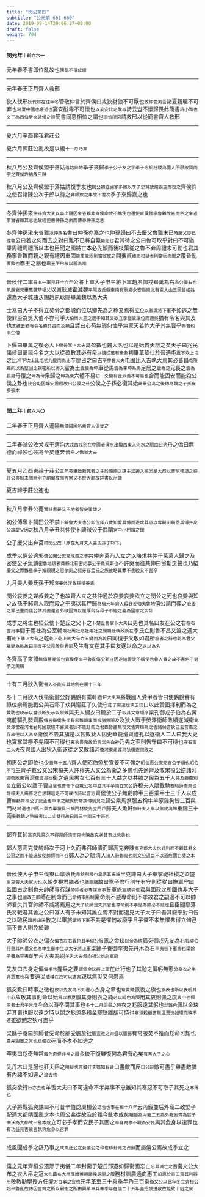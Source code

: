 ```yaml
---
title: "閔公第四"
subtitle: "公元前 661-660"
date: 2019-09-14T20:06:27+08:00
draft: false
weight: 704
---
```



#### 閔元年<small>｜前六六一</small>

元年春不書即位亂故也<small>國亂不得成禮</small>

<hr/>

<p class="text-primary">元年春王正月齊人救邢</p>

狄人伐邢<small>狄伐邢在往年冬</small>管敬仲言於齊侯曰戎狄豺狼不可厭也<small>敬仲管夷吾</small>諸夏親暱不可弃也<small>諸夏中國也暱近也</small>宴安酖毒不可懷也<small>以宴安比之酖毒</small>詩云豈不懷歸畏此簡書<small>詩小雅也文王為西伯勞來諸侯之詩</small>簡書同惡相恤之謂也<small>同恤所惡</small>請救邢以從簡書齊人救邢

<hr/>

<p class="text-primary">夏六月辛酉葬我君莊公</p>

夏六月葬莊公亂故是以緩<small>十一月乃葬</small>

<hr/>

<p class="text-primary">秋八月公及齊侯盟于落姑<small>落姑齊地</small>季子來歸<small>季子公子友之字季子忠於社稷為國人所思故賢而字之齊侯許納故曰歸</small></p>

秋八月公及齊侯盟于落姑請復季友也<small>閔公初立國家多難以季子忠賢故請霸主而復之</small>齊侯許之使召諸陳公次于郎以待之<small>非師旅之事故不書次</small>季子來歸嘉之也

<hr/>

<p class="text-primary">冬齊仲孫來<small>仲孫齊大夫以事出疆因來省難非齊侯命故不稱使也還使齊侯務寧魯難故嘉而字之來者事實省難其志也故經但書仲孫之來而傳尋仲孫之志</small></p>

冬齊仲孫湫來省難<small>湫仲孫名</small>書曰仲孫亦嘉之也仲孫歸曰不去慶父魯難未已<small>時慶父亦已還魯</small>公曰若之何而去之對曰難不已將自斃<small>斃踣也</small>君其待之公曰魯可取乎對曰不可猶秉周禮周禮所以本也臣聞之國將亡本必先顛而後枝葉從之魯不弃周禮未可動也君其務寧魯難而親之親有禮因重固<small>能重能固則當就成之</small>間攜貳<small>離而相疑者則當因而間之</small>覆昏亂<small>覆敗也</small>霸王之器也<small>霸王所用故以器為喻</small>

<hr/>

晉侯作二軍<small>晉本一軍見莊十六年</small>公將上軍大子申生將下軍趙夙御戎畢萬為右<small>為公御右也夙趙衰兄畢萬魏犫祖父</small>以滅耿滅霍滅魏<small>平陽皮氏縣東南有耿鄉永安縣東北有霍大山三國皆姬姓</small>還為大子城曲沃賜趙夙耿賜畢萬魏以為大夫

士蒍曰大子不得立矣分之都城而位以卿先為之極又焉得立<small>位以卿謂將下軍</small>不如逃之無使罪至為吳大伯不亦可乎<small>大伯周大王之適子知其父欲立季歷故讓位而適吳</small>猶有令名與其及也<small>言雖去猶有令名勝於留而及禍</small>且諺曰心苟無瑕何恤乎無家天若祚大子其無晉乎<small>為晉殺申生傳</small>

卜偃曰畢萬之後必大<small>卜偃晉掌卜大夫</small>萬盈數也魏大名也以是始賞天啟之矣天子曰兆民諸侯曰萬民今名之大以從盈數其必有衆<small>以魏從萬有衆象</small>初畢萬筮仕於晉遇屯<small>震下坎上屯</small>之比<small>坤下坎上比屯初九變而為比</small>辛廖占之曰吉<small>辛廖晉大夫</small>屯固比入吉孰大焉其必蕃昌<small>屯險難所以為堅固比親密所以得入</small>震為土<small>震變為坤</small>車從馬<small>震為車坤為馬</small>足居之<small>震為足</small>兄長之<small>震為長男</small>母覆之<small>坤為母</small>衆歸之<small>坤為衆</small>六體不易<small>初一爻變有此六義不可易也</small>合而能固安而能殺公侯之卦也<small>比合屯固坤安震殺故曰公侯之卦</small>公侯之子孫必復其始<small>萬畢公高之後傳為魏之子孫衆多張本</small>

<hr/>

#### 閔二年<small>｜前六六〇</small>

<p class="text-primary">二年春王正月齊人遷陽<small>無傳陽國名蓋齊人偪徙之</small></p>

<hr/>

二年春虢公敗犬戎于渭汭<small>犬戎西戎別在中國者渭水出隴西東入河水之隈曲曰汭</small>舟之僑曰無德而祿殃也殃將至矣遂奔晉<small>舟之僑虢大夫</small>

<hr/>

<p class="text-primary">夏五月乙酉吉禘于莊公<small>三年喪畢致新死者之主於廟廟之遠主當遷入祧因是大祭以審昭穆謂之禘莊公喪制未闋時別立廟廟成而吉祭又不於大廟故詳書以示譏</small></p>

夏吉禘于莊公速也

<hr/>

<p class="text-primary">秋八月辛丑公薨<small>實弒書薨又不地者皆史策諱之</small></p>

初公傅奪卜齮田公不禁<small>卜齮魯大夫也公即位年八歲知愛其傅而遂成其意以奪齮田齮忿其傅并及公故慶父因之</small>秋八月辛丑共仲使卜齮賊公于武闈<small>宮中小門謂之闈</small>

<p class="text-primary">公子慶父出奔莒<small>弒閔公故</small><small class="text-success">「原在九月夫人姜氏孫于邾下」</small></p>

成季以僖公適邾<small>僖公閔公庶兄成風之子</small>共仲奔莒乃入立之以賂求共仲于莒莒人歸之及密使公子魚請<small>密魯地琅邪費縣北有密如亭公子魚奚斯也</small>不許哭而往共仲曰奚斯之聲也乃縊<small>慶父之罪雖重季子推親親之恩欲同之叔牙存孟氏之族故略其罪不書殺又不書卒</small>

<p class="text-primary">九月夫人姜氏孫于邾<small>哀姜外淫故孫稱姜氏</small></p>

閔公哀姜之娣叔姜之子也故齊人立之共仲通於哀姜哀姜欲立之閔公之死也哀姜與知之故孫于邾齊人取而殺之于夷以其尸歸<small>為僖元年齊人殺哀姜傳夷魯地</small>僖公請而葬之<small>哀姜之罪已重而僖公請其喪還者外欲固齊以居厚內存母子不絕之義為國家之大計</small>

成季之將生也桓公使卜楚丘之父卜之<small>卜楚丘魯掌卜大夫</small>曰男也其名曰友在公之右<small>在右言用事</small>間于兩社為公室輔<small>兩社周社亳社兩社之間朝廷執政所在</small>季氏亡則魯不昌又筮之遇大有<small>乾下離上大有</small>之乾<small>乾下乾上乾大有六五變而為乾</small>曰同復于父敬如君所<small>筮者之辭也乾為君父離變為乾故曰同復于父見敬與君同</small>及生有文在其手曰友遂以命之<small>遂以為名</small>

<p class="text-primary">冬齊高子來盟<small>無傳蓋高傒也齊侯使來平魯亂僖公新立因遂結盟故不稱使也魯人貴之故不書名子男子之美稱</small></p>

<hr/>

<p class="text-primary">十有二月狄入衞<small>書入不能有其地例在襄十三年</small></p>

冬十二月狄人伐衞衞懿公好鶴鶴有乘軒者<small>軒大夫車</small>將戰國人受甲者皆曰使鶴鶴實有祿位余焉能戰公與石祁子玦與甯莊子矢使守<small>莊子甯速也玦玉玦</small>曰以此贊國擇利而為之<small>贊助也玦示以當決斷矢示以禦難</small>與夫人繡衣曰聽於二子<small>取其文章順序</small>渠孔御戎子伯為右黃夷前驅孔嬰齊殿<small>傳言衞侯失民有素雖臨事而戒猶無所及</small>及狄人戰于熒澤衞師敗績遂滅衞<small>此熒澤當在河北君死國散經不書滅者狄不能赴衞之君臣皆盡無復文告齊桓為之告諸侯言狄已去言衞之存故但以入為文</small>衞侯不去其旗是以甚敗狄人囚史華龍滑與禮孔以逐衞人二人曰我大史也實掌其祭不先國不可得也<small>夷狄畏鬼故恐言當先白神</small>乃先之至則告守曰不可待也<small>守石甯二大夫</small>夜與國人出狄入衞遂從之又敗諸河<small>衞將東走渡河狄復逐而敗之</small>

初惠公之即位也少<small>蓋年十五六</small>齊人使昭伯烝於宣姜不可強之<small>昭伯惠公庶兄宣公子頑也昭伯不可</small>生齊子戴公文公宋桓夫人許穆夫人文公為衞之多患也先適齊及敗宋桓公逆諸河<small>迎衞敗衆</small>宵濟<small>夜渡畏狄</small>衞之遺民男女七百有三十人益之以共滕之民為五千人<small>共及滕衞別邑</small>立戴公以廬于曹<small>廬舍也曹衞下邑戴公名申立其年卒而立文公</small>許穆夫人賦載馳<small>載馳詩衞風也許穆夫人痛衞之亡思歸唁之不可故作詩以言志</small>齊侯使公子無虧帥車三百乘甲士三千人以戍曹<small>無虧齊桓公子武孟也車甲之賦異於常故傳別見之</small>歸公乘馬祭服五稱牛羊豕雞狗皆三百與門材<small>歸遺也四馬曰乘衣單複具曰稱門材使先立門戶</small>歸夫人魚軒<small>魚軒夫人車以魚皮為飾</small>重錦三十兩<small>重錦錦之熟細者以二丈雙行故曰兩三十兩三十匹也</small>

<hr/>

<p class="text-primary">鄭弃其師<small>高克見惡久不得還師潰而克奔陳故克狀其事以告魯也</small></p>

鄭人惡高克使帥師次于河上久而弗召師潰而歸高克奔陳<small>高克鄭大夫也好利而不顧其君文公惡之而不能遠故使帥師而不召</small>鄭人為之賦清人<small>清人詩鄭風也刺文公退臣不以道危國亡師之本</small>

<hr/>

晉侯使大子申生伐東山皐落氏<small>赤狄別種也皐落其氏族</small>里克諫曰大子奉冢祀社稷之粢盛<small>里克晉大夫冢大也</small>以朝夕視君膳者也<small>膳廚膳</small>故曰冢子君行則守有守則從從曰撫軍守曰監國古之制也夫帥師專行謀<small>帥師者必專謀軍事</small>誓軍旅<small>宣號令也</small>君與國政之所圖也非大子之事也<small>國政正卿</small>師在制命而已<small>命將軍所制</small>稟命則不威專命則不孝故君之嗣適不可以帥師君失其官帥師不威將焉用之<small>大子統師是失其官也專命則不孝是為帥必不威也</small>且臣聞皐落氏將戰君其舍之公曰寡人有子未知其誰立焉不對而退見大子大子曰吾其廢乎對曰告之以臨民<small>謂居曲沃</small>教之以軍旅<small>謂將下軍</small>不共是懼何故廢乎且子懼不孝無懼弗得立脩己而不責人則免於難

大子帥師公衣之偏衣<small>偏衣左右異色其半似公服</small>佩之金玦<small>以金為玦</small>狐突御戎先友為右<small>狐突伯行重耳外祖父也為申生御申生以大子將上軍</small>梁餘子養御罕夷先丹木為右<small>罕夷晉下軍卿也梁餘子養為罕夷御</small>羊舌大夫為尉<small>羊舌大夫叔向祖父也尉軍尉</small>

先友曰衣身之偏<small>偏半也</small>握兵之要<small>謂佩金玦將上軍</small>在此行也子其勉之偏躬無慝<small>分身衣之半非惡意也</small>兵要遠災<small>威權在己可以遠害</small>親以無災又何患焉

狐突歎曰時事之徵也<small>歎以先友為不知君心</small>衣身之章也<small>章貴賤</small>佩衷之旗也<small>旗表也所以表明其中心</small>故敬其事則命以始<small>賞以春夏</small>服其身則衣之純<small>必以純色為服</small>用其衷則佩之度<small>衷中也佩玉者士君子常度</small>今命以時卒閟其事也<small>冬十二月閟盡之時</small>衣之尨服遠其躬也<small>尨雜色</small>佩以金玦弃其衷也服以遠之時以閟之尨涼冬殺金寒玦離胡可恃也<small>寒涼殺離言無溫潤玦如環而缺不連</small>雖欲勉之狄可盡乎

梁餘子養曰帥師者受命於廟受脤於社<small>脤宜社之肉盛以脤器</small>有常服矣不獲而尨命可知也<small>韋弁服軍之常也尨偏衣</small>死而不孝不如逃之

罕夷曰尨奇無常<small>雜色奇怪非常之服</small>金玦不復雖復何為君有心矣<small>有害大子之心</small>

先丹木曰是服也狂夫阻之<small>阻疑也言雖狂夫猶知有疑</small>曰盡敵而反<small>曰公辭</small>敵可盡乎雖盡敵猶有內讒不如違之<small>違去也</small>

狐突欲行<small>行亦去也</small>羊舌大夫曰不可違命不孝弃事不忠雖知其寒惡不可取子其死之<small>寒薄也</small>

大子將戰狐突諫曰不可昔辛伯諗周桓公<small>諗告也事在桓十八年</small>云內寵並后外寵二政嬖子配適大都耦國亂之本也周公弗從故及於難今亂本成矣<small>驪姬為內寵二五為外寵奚齊為嬖子曲沃為大都故曰亂本成</small>立可必乎孝而安民子其圖之<small>奉身為孝不戰為安民</small>與其危身以速罪也<small>有功益見害故言孰與危身以召罪</small>

<hr/>

成風聞成季之繇乃事之<small>成風莊公之妾僖公之母也繇卦兆之占辭</small>而屬僖公焉故成季立之

<hr/>

僖之元年齊桓公遷邢于夷儀二年封衞于楚丘邢遷如歸衞國忘亡<small>忘其滅亡之困</small>衞文公大布之衣大帛之冠<small>大布麤布大帛厚繒蓋用諸侯諒闇之服</small>務材訓農通商惠工<small>加惠於百工賞其利器用</small>敬教勸學授方任能<small>方百事之宜也</small>元年革車三十乘季年乃三百乘<small>衞文公以此年冬立齊桓公始平魯亂故傳因言齊之所以霸衞之所由興革車兵車季年在僖二十五年蓋招懷迸散故能致十倍之衆</small>